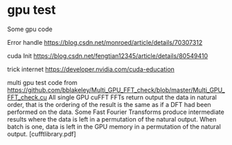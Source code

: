 # gpu test
Some gpu code

Error handle 
https://blog.csdn.net/monroed/article/details/70307312

cuda Init 
https://blog.csdn.net/fengtian12345/article/details/80549410

trick internet
https://developer.nvidia.com/cuda-education

multi gpu test code from 
https://github.com/bblakeley/Multi_GPU_FFT_check/blob/master/Multi_GPU_FFT_check.cu
All single GPU cuFFT FFTs return output the data in natural order, that is the ordering of the result is the same as if a DFT had been performed on the data. Some Fast Fourier Transforms produce intermediate results where the data is left in a permutation of the natural output. When batch is one, data is left in the GPU memory in a permutation of the natural output. [cufftlibrary.pdf]